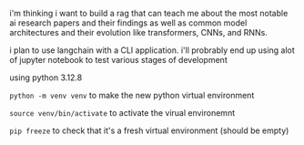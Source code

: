 i'm thinking i want to build a rag that can teach me about the most notable ai research papers and their findings as well as common model architectures and their evolution like transformers, CNNs, and RNNs. 

i plan to use langchain with a CLI application. i'll probrably end up using alot of jupyter notebook to test various stages of development


using python 3.12.8

`python -m venv venv` to make the new python virtual environment

`source venv/bin/activate` to activate the virual environemnt

`pip freeze` to check that it's a fresh virtual environment (should be empty)

